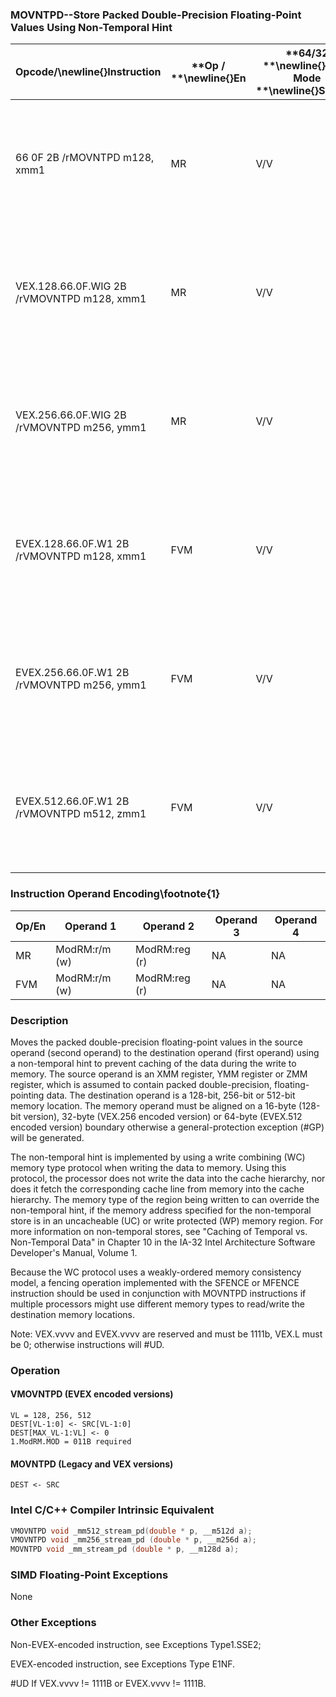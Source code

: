 ### MOVNTPD--Store Packed Double-Precision Floating-Point Values Using Non-Temporal Hint


|**Opcode/**\newline{}**Instruction**|**Op / **\newline{}**En**|**64/32 **\newline{}**bit Mode **\newline{}**Support**|**CPUID **\newline{}**Feature **\newline{}**Flag**|**Description**|
|------------------------------------|-------------------------|------------------------------------------------------|--------------------------------------------------|---------------|
|66 0F 2B /rMOVNTPD m128, xmm1|MR|V/V|SSE2|Move packed double-precision values in xmm1 to m128 using non-temporal hint.|
|VEX.128.66.0F.WIG 2B /rVMOVNTPD m128, xmm1|MR|V/V|AVX|Move packed double-precision values in xmm1 to m128 using non-temporal hint.|
|VEX.256.66.0F.WIG 2B /rVMOVNTPD m256, ymm1|MR|V/V|AVX|Move packed double-precision values in ymm1 to m256 using non-temporal hint.|
|EVEX.128.66.0F.W1 2B /rVMOVNTPD m128, xmm1|FVM|V/V|AVX512VLAVX512F|Move packed double-precision values in xmm1 to m128 using non-temporal hint.|
|EVEX.256.66.0F.W1 2B /rVMOVNTPD m256, ymm1|FVM|V/V|AVX512VLAVX512F|Move packed double-precision values in ymm1 to m256 using non-temporal hint.|
|EVEX.512.66.0F.W1 2B /rVMOVNTPD m512, zmm1|FVM|V/V|AVX512F|Move packed double-precision values in zmm1 to m512 using non-temporal hint.|
### Instruction Operand Encoding\footnote{1}


|Op/En|Operand 1|Operand 2|Operand 3|Operand 4|
|-----|---------|---------|---------|---------|
|MR|ModRM:r/m (w)|ModRM:reg (r)|NA|NA|
|FVM|ModRM:r/m (w)|ModRM:reg (r)|NA|NA|
### Description


Moves the packed double-precision floating-point values in the source operand (second operand) to the destination operand (first operand) using a non-temporal hint to prevent caching of the data during the write to memory. The source operand is an XMM register, YMM register or ZMM register, which is assumed to contain packed double-precision, floating-pointing data. The destination operand is a 128-bit, 256-bit or 512-bit memory location. The memory operand must be aligned on a 16-byte (128-bit version), 32-byte (VEX.256 encoded version) or 64-byte (EVEX.512 encoded version) boundary otherwise a general-protection exception (#GP) will be generated. 

The non-temporal hint is implemented by using a write combining (WC) memory type protocol when writing the data to memory. Using this protocol, the processor does not write the data into the cache hierarchy, nor does it fetch the corresponding cache line from memory into the cache hierarchy. The memory type of the region being written to can override the non-temporal hint, if the memory address specified for the non-temporal store is in an uncacheable (UC) or write protected (WP) memory region. For more information on non-temporal stores, see "Caching of Temporal vs. Non-Temporal Data" in Chapter 10 in the IA-32 Intel Architecture Software Developer's Manual, Volume 1.

Because the WC protocol uses a weakly-ordered memory consistency model, a fencing operation implemented with the SFENCE or MFENCE instruction should be used in conjunction with MOVNTPD instructions if multiple processors might use different memory types to read/write the destination memory locations.

Note: VEX.vvvv and EVEX.vvvv are reserved and must be 1111b, VEX.L must be 0; otherwise instructions will #UD.


### Operation
#### VMOVNTPD (EVEX encoded versions) 
```info-verb
VL = 128, 256, 512
DEST[VL-1:0] <-  SRC[VL-1:0]
DEST[MAX_VL-1:VL] <-  0
1.ModRM.MOD = 011B required
```
#### MOVNTPD (Legacy and VEX versions)
```info-verb
DEST  <- SRC
```

### Intel C/C++ Compiler Intrinsic Equivalent

```cpp
VMOVNTPD void _mm512_stream_pd(double * p, __m512d a);
VMOVNTPD void _mm256_stream_pd (double * p, __m256d a);
MOVNTPD void _mm_stream_pd (double * p, __m128d a);
```
### SIMD Floating-Point Exceptions


None

### Other Exceptions


Non-EVEX-encoded instruction, see Exceptions Type1.SSE2; 

EVEX-encoded instruction, see Exceptions Type E1NF.

#UD If VEX.vvvv != 1111B or EVEX.vvvv != 1111B.

